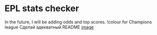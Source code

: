 # EPL stats checker
In the future, I will be adding odds and top scores.
!colour for Champions league
Сделай адекватный README
[image](https://ibb.co/rZ5f4ZG)
